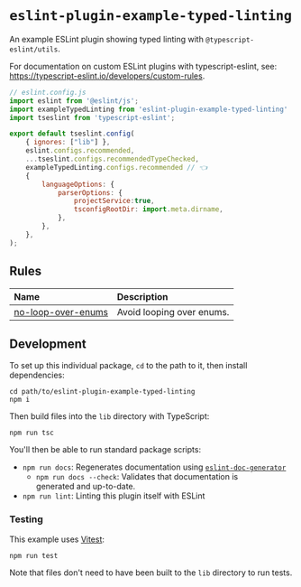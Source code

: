 # `eslint-plugin-example-typed-linting`

An example ESLint plugin showing typed linting with `@typescript-eslint/utils`.

For documentation on custom ESLint plugins with typescript-eslint, see: <https://typescript-eslint.io/developers/custom-rules>.

```js
// eslint.config.js
import eslint from '@eslint/js';
import exampleTypedLinting from 'eslint-plugin-example-typed-linting'
import tseslint from 'typescript-eslint';

export default tseslint.config(
    { ignores: ["lib"] },
    eslint.configs.recommended,
    ...tseslint.configs.recommendedTypeChecked,
    exampleTypedLinting.configs.recommended // 👈
    {
        languageOptions: {
            parserOptions: {
                projectService:true,
                tsconfigRootDir: import.meta.dirname,
            },
        },
    },
);
```

## Rules

<!-- begin auto-generated rules list -->

| Name                                                   | Description               |
| :----------------------------------------------------- | :------------------------ |
| [no-loop-over-enums](docs/rules/no-loop-over-enums.md) | Avoid looping over enums. |

<!-- end auto-generated rules list -->

## Development

To set up this individual package, `cd` to the path to it, then install dependencies:

```shell
cd path/to/eslint-plugin-example-typed-linting
npm i
```

Then build files into the `lib` directory with TypeScript:

```shell
npm run tsc
```

You'll then be able to run standard package scripts:

- `npm run docs`: Regenerates documentation using [`eslint-doc-generator`](https://github.com/bmish/eslint-doc-generator)
  - `npm run docs --check`: Validates that documentation is generated and up-to-date.
- `npm run lint`: Linting this plugin itself with ESLint

### Testing

This example uses [Vitest](https://vitest.dev):

```shell
npm run test
```

Note that files don't need to have been built to the `lib` directory to run tests.
